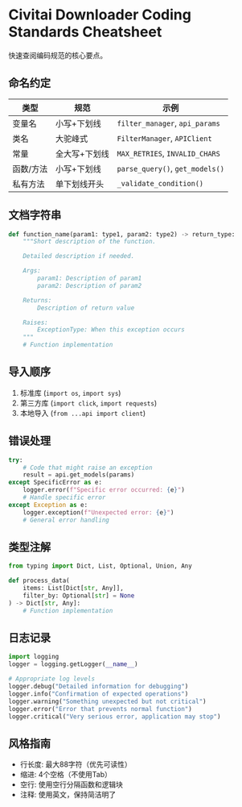 # Civitai Downloader Coding Standards Cheatsheet

快速查阅编码规范的核心要点。

## 命名约定

| 类型      | 规范          | 示例                            |
| --------- | ------------- | ------------------------------- |
| 变量名    | 小写+下划线   | `filter_manager`, `api_params`  |
| 类名      | 大驼峰式      | `FilterManager`, `APIClient`    |
| 常量      | 全大写+下划线 | `MAX_RETRIES`, `INVALID_CHARS`  |
| 函数/方法 | 小写+下划线   | `parse_query()`, `get_models()` |
| 私有方法  | 单下划线开头  | `_validate_condition()`         |

## 文档字符串

```python
def function_name(param1: type1, param2: type2) -> return_type:
    """Short description of the function.

    Detailed description if needed.

    Args:
        param1: Description of param1
        param2: Description of param2

    Returns:
        Description of return value

    Raises:
        ExceptionType: When this exception occurs
    """
    # Function implementation
```

## 导入顺序

1. 标准库 (`import os`, `import sys`)
2. 第三方库 (`import click`, `import requests`)
3. 本地导入 (`from ...api import client`)

## 错误处理

```python
try:
    # Code that might raise an exception
    result = api.get_models(params)
except SpecificError as e:
    logger.error(f"Specific error occurred: {e}")
    # Handle specific error
except Exception as e:
    logger.exception(f"Unexpected error: {e}")
    # General error handling
```

## 类型注解

```python
from typing import Dict, List, Optional, Union, Any

def process_data(
    items: List[Dict[str, Any]], 
    filter_by: Optional[str] = None
) -> Dict[str, Any]:
    # Function implementation
```

## 日志记录

```python
import logging
logger = logging.getLogger(__name__)

# Appropriate log levels
logger.debug("Detailed information for debugging")
logger.info("Confirmation of expected operations")
logger.warning("Something unexpected but not critical")
logger.error("Error that prevents normal function")
logger.critical("Very serious error, application may stop")
```

## 风格指南

- 行长度: 最大88字符（优先可读性）
- 缩进: 4个空格（不使用Tab）
- 空行: 使用空行分隔函数和逻辑块
- 注释: 使用英文，保持简洁明了
